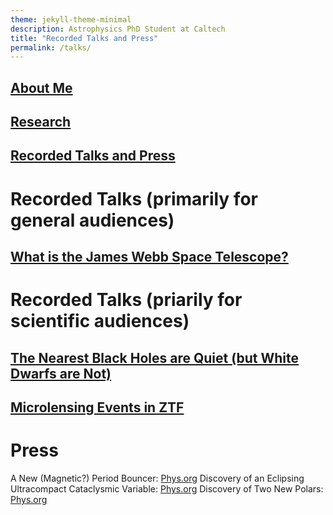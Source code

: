 ```yaml
---
theme: jekyll-theme-minimal
description: Astrophysics PhD Student at Caltech
title: "Recorded Talks and Press"
permalink: /talks/
---
```

## [About Me](https://acrodrig98.github.io/)
## [Research](https://acrodrig98.github.io/research)
## [Recorded Talks and Press](https://acrodrig98.github.io/talks)

# Recorded Talks (primarily for general audiences)
## [What is the James Webb Space Telescope?](https://www.youtube.com/watch?v=Nl-PbrISJ30&)

# Recorded Talks (priarily for scientific audiences)
## [The Nearest Black Holes are Quiet (but White Dwarfs are Not)](https://www.youtube.com/watch?v=EaYXEa0oIH4)
## [Microlensing Events in ZTF](https://www.youtube.com/watch?v=nu_wI5FBoK4)

# Press
A New (Magnetic?) Period Bouncer: [Phys.org](https://phys.org/news/2024-01-cataclysmic-variable-brown-dwarf-secondary.html)
Discovery of an Eclipsing Ultracompact Cataclysmic Variable: [Phys.org](https://phys.org/news/2023-07-eclipsing-cataclysmic-variable.html)
Discovery of Two New Polars: [Phys.org](https://phys.org/news/2022-06-astronomers-polars.html#google_vignette)

